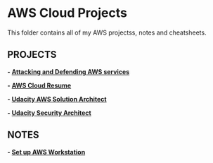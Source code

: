 # AWS Cloud Projects

This folder contains all of my AWS projectss, notes and cheatsheets.

## PROJECTS

**- [Attacking and Defending AWS services]()**

**- [AWS Cloud Resume](https://github.com/hhphu/hhphu-cloud-resume-challenge.git)**

**- [Udacity AWS Solution Architect](https://github.com/hhphu/udacity-aws-solution-architect)**

**- [Udacity Security Architect](https://github.com/hhphu/udacity-security-architecture)**


## NOTES
**- [Set up AWS Workstation](setup-aws-workstation.md)**
